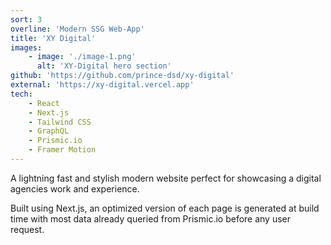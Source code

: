 ```yaml
---
sort: 3
overline: 'Modern SSG Web-App'
title: 'XY Digital'
images:
    - image: './image-1.png'
      alt: 'XY-Digital hero section'
github: 'https://github.com/prince-dsd/xy-digital'
external: 'https://xy-digital.vercel.app'
tech:
    - React
    - Next.js
    - Tailwind CSS
    - GraphQL
    - Prismic.io
    - Framer Motion
---
```


A lightning fast and stylish modern website perfect for showcasing a digital agencies work and experience.

Built using Next.js, an optimized version of each page is generated at build time with most data already queried from Prismic.io before any user request.
